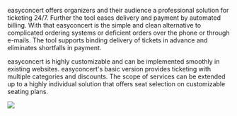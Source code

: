 <span>easy</span>concert offers organizers and their audience a professional solution for ticketing 24/7. Further the tool eases delivery and payment by automated billing. With that <span>easy</span>concert is the simple and clean alternative to complicated ordering systems or deficient orders over the phone or through e-mails. The tool supports binding delivery of tickets in advance and eliminates shortfalls in payment.

<span>easy</span>concert is highly customizable and can be implemented smoothly in existing websites. <span>easy</span>concert's basic version provides ticketing with multiple categories and discounts. The scope of services can be extended up to a highly individual solution that offers seat selection on customizable seating plans.

![](/images/feature_overview.en.png)
